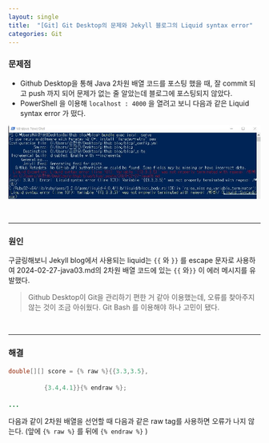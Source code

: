 ```yaml
---
layout: single
title:  "[Git] Git Desktop의 문제와 Jekyll 블로그의 Liquid syntax error"
categories: Git
---
```


### 문제점

- Github Desktop을 통해 Java 2차원 배열 코드를 포스팅 했을 때, 잘 commit 되고 push 까지 되어 문제가 없는 줄 알았는데 블로그에 포스팅되지 않았다.
- PowerShell 을 이용해 `localhost : 4000` 을 열려고 보니 다음과 같은 Liquid syntax error 가 떴다.

![](/assets/images/20240228/error.JPG)

<br/>

<hr/>

### 원인

구글링해보니 Jekyll blog에서 사용되는 liquid는 `{{` 와 `}}` 를 escape 문자로 사용하여 2024-02-27-java03.md의 2차원 배열 코드에 있는 `{{` 와`}}` 이 에러 메시지를 유발했다.

> Github Desktop이 Git을 관리하기 편한 거 같아 이용했는데, 오류를 찾아주지 않는 것이 조금 아쉬웠다. Git Bash 를 이용해야 하나 고민이 됐다.

<br/>

<hr/>

### 해결

```java
double[][] score = {% raw %}{{3.3,3.5},

          {3.4,4.1}}{% endraw %};

...
```

다음과 같이 2차원 배열을 선언할 때 다음과 같은 raw tag를 사용하면 오류가 나지 않는다. (앞에 `{% raw %}` 를 뒤에 `{% endraw %}` ) 


